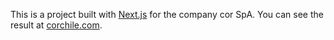 This is a project built with [Next.js](https://nextjs.org/) for the company cor SpA. You can see the result at [corchile.com](https://corchile.com/).
